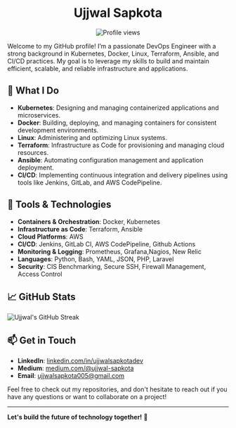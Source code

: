 <h1 align="center">Ujjwal Sapkota</h1>

<p align="center">
  <img src="https://profile-counter.glitch.me/ujjwalsapkota0005/count.svg" alt="Profile views">
</p>

Welcome to my GitHub profile! I’m a passionate DevOps Engineer with a strong background in Kubernetes, Docker, Linux, Terraform, Ansible, and CI/CD practices. My goal is to leverage my skills to build and maintain efficient, scalable, and reliable infrastructure and applications.

## 🚀 What I Do

- **Kubernetes**: Designing and managing containerized applications and microservices.
- **Docker**: Building, deploying, and managing containers for consistent development environments.
- **Linux**: Administering and optimizing Linux systems.
- **Terraform**: Infrastructure as Code for provisioning and managing cloud resources.
- **Ansible**: Automating configuration management and application deployment.
- **CI/CD**: Implementing continuous integration and delivery pipelines using tools like Jenkins, GitLab, and AWS CodePipeline.

## 🔧 Tools & Technologies

- **Containers & Orchestration**: Docker, Kubernetes
- **Infrastructure as Code**: Terraform, Ansible
- **Cloud Platforms**: AWS
- **CI/CD**: Jenkins, GitLab CI, AWS CodePipeline, Github Actions
- **Monitoring & Logging**: Prometheus, Grafana,Nagios, New Relic
- **Languages**: Python, Bash, YAML, JSON, PHP, Laravel
- **Security**: CIS Benchmarking, Secure SSH, Firewall Management, Access Control

## 📈 GitHub Stats

![Ujjwal's GitHub Streak](https://github-readme-streak-stats.herokuapp.com/?user=ujjwal0005&theme=dark)

## 📫 Get in Touch

- **LinkedIn**: [linkedin.com/in/ujjwalsapkotadev](https://linkedin.com/in/ujjwalsapkotadev)
- **Medium**: [medium.com/@ujjwal-sapkota](https://medium.com/@ujjwalsapkota005)
- **Email**: [ujjwalsapkota005@gmail.com](mailto:ujjwalsapkota005@example.com)

Feel free to check out my repositories, and don't hesitate to reach out if you have any questions or want to collaborate on a project!

---

**Let's build the future of technology together!** 🚀

